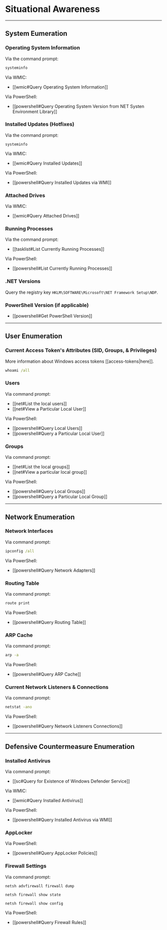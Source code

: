 # Situational Awareness

---

## System Eumeration

### Operating System Information

Via the command prompt:

```cmd
systeminfo
```

Via WMIC:

- [[wmic#Query Operating System Information]]

Via PowerShell:

- [[powershell#Query Operating System Version from NET Systen Environment Library]]

### Installed Updates (Hotfixes)

Via the command prompt:

```batch
systeminfo
```

Via WMIC:

- [[wmic#Query Installed Updates]]

Via PowerShell:

- [[powershell#Query Installed Updates via WMI]]

### Attached Drives

Via WMIC:

- [[wmic#Query Attached Drives]]

### Running Processes

Via the command prompt:

- [[tasklist#List Currently Running Processes]]

Via PowerShell:

- [[powershell#List Currently Running Processes]]

### .NET Versions

Query the registry key `HKLM\SOFTWARE\Microsoft\NET Framework Setup\NDP`.

### PowerShell Version (if applicable)

- [[powershell#Get PowerShell Version]]

---

## User Enumeration

### Current Access Token's Attributes (SID, Groups, & Privileges)

More information about Windows access tokens [[access-tokens|here]].

```cmd
whoami /all
```

### Users

Via command prompt:

- [[net#List the local users]]
- [[net#View a Particular Local User]]

Via PowerShell:

- [[powershell#Query Local Users]]
- [[powershell#Query a Particular Local User]]

### Groups

Via command prompt:

- [[net#List the local groups]]
- [[net#View a particular local group]]

Via PowerShell:

- [[powershell#Query Local Groups]]
- [[powershell#Query a Particular Local Group]]

---

## Network Enumeration

### Network Interfaces

Via command prompt:

```cmd
ipconfig /all
```

Via PowerShell:

- [[powershell#Query Network Adapters]]

### Routing Table

Via command prompt:

```cmd
route print
```

Via PowerShell:

- [[powershell#Query Routing Table]]

### ARP Cache

Via command prompt:

```cmd
arp -a
```

Via PowerShell:

- [[powershell#Query ARP Cache]]

### Current Network Listeners & Connections

Via command prompt:

```cmd
netstat -ano
```

Via PowerShell:

- [[powershell#Query Network Listeners Connections]]

---

## Defensive Countermeasure Enumeration

### Installed Antivirus

Via command prompt:

- [[sc#Query for Existence of Windows Defender Service]]

Via WMIC:

- [[wmic#Query Installed Antivirus]]

Via PowerShell:

- [[powershell#Query Installed Antivirus via WMI]]

### AppLocker

Via PowerShell:

- [[powershell#Query AppLocker Policies]]

### Firewall Settings

Via command prompt:

```batch
netsh advfirewall firewall dump
```

```batch
netsh firewall show state
```

```batch
netsh firewall show config
```

Via PowerShell:

- [[powershell#Query Firewall Rules]]
